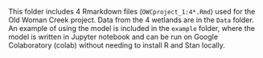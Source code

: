 This folder includes 4 Rmarkdown files (`OWCproject_1:4*.Rmd`) used for the Old Woman Creek project.  Data from the 4 wetlands are in the `Data` folder.  An example of using the model is included in the `example` folder, where the model is written in Jupyter notebook and can be run on Google Colaboratory (colab) without needing to install R and Stan locally. 
